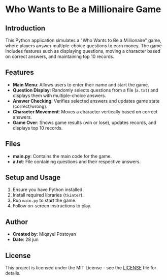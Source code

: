 # Who Wants to Be a Millionaire Game

## Introduction
This Python application simulates a "Who Wants to Be a Millionaire" game, where players answer multiple-choice questions to earn money. The game includes features such as displaying questions, moving a character based on correct answers, and maintaining top 10 records.

## Features
- **Main Menu**: Allows users to enter their name and start the game.
- **Question Display**: Randomly selects questions from a file (`a.txt`) and displays them with multiple-choice answers.
- **Answer Checking**: Verifies selected answers and updates game state (correct/wrong).
- **Character Movement**: Moves a character vertically based on correct answers.
- **Game Over**: Shows game results (win or lose), updates records, and displays top 10 records.

## Files
- **main.py**: Contains the main code for the game.
- **a.txt**: File containing questions and their respective answers.

## Setup and Usage
1. Ensure you have Python installed.
2. Install required libraries (`tkinter`).
3. Run `main.py` to start the game.
4. Follow on-screen instructions to play.

## Author
- **Created by**: Miqayel Postoyan
- **Date**: 28 jun

## License
This project is licensed under the MIT License - see the [LICENSE](LICENSE) file for details.
